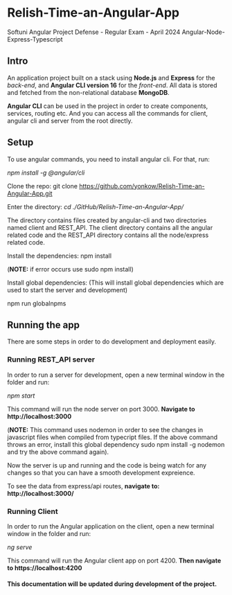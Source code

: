 # Relish-Time-an-Angular-App

Softuni Angular Project Defense - Regular Exam - April 2024
Angular-Node-Express-Typescript

## Intro

An application project built on a stack using **Node.js** and **Express** for the *back-end*, and **Angular CLI version 16** for the *front-end*. All data is stored and fetched from the non-relational database **MongoDB**.

**Angular CLI** can be used in the project in order to create components, services, routing etc. And you can access all the commands for client, angular cli and server from the root directly.

## Setup
To use angular commands, you need to install angular cli. For that, run:

*npm install -g @angular/cli*

Clone the repo: git clone https://github.com/yonkow/Relish-Time-an-Angular-App.git

Enter the directory: *cd ./GitHub/Relish-Time-an-Angular-App/*

The directory contains files created by angular-cli and two directories named client and REST_API. The client directory contains all the angular related code and the REST_API directory contains all the node/express related code.

Install the dependencies: npm install

(**NOTE:** if error occurs use sudo npm install)

Install global dependencies: (This will install global dependencies which are used to start the server and development)

npm run globalnpms

## Running the app
There are some steps in order to do development and deployment easily.

<!-- Development
Code changes watch
To watch the changes in the code during development (both angular and node/express) and compile the changes to javascript/es6, run: (NOTE: Keep this command running in the terminal and use another terminal window to start the server)

npm run watch:all

This command will create a directory named build in the root directory of the project. The build directory contains two directories named client and server. The client directory contains all compiled code of angular and the server directory contains all the javascript code compiled from typescript code. -->

### Running REST_API server
In order to run a server for development, open a new terminal window in the folder and run:

*npm start*

This command will run the node server on port 3000. **Navigate to http://localhost:3000**

(**NOTE:** This command uses nodemon in order to see the changes in javascript files when compiled from typecript files. If the above command throws an error, install this global dependency sudo npm install -g nodemon and try the above command again).

Now the server is up and running and the code is being watch for any changes so that you can have a smooth development expreience.

To see the data from express/api routes, **navigate to: http://localhost:3000/**

### Running Client
In order to run the Angular application on the client, open a new terminal window in the folder and run:

*ng serve*

This command will run the Angular client app on port 4200. **Then navigate to https://localhost:4200**

#### This documentation will be updated during development of the project.
